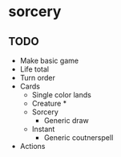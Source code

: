 # sorcery

## TODO

* Make basic game
 * Life total
 * Turn order
 * Cards
    * Single color lands
    * Creature
        *
    * Sorcery
        * Generic draw
    * Instant
        * Generic coutnerspell
 * Actions